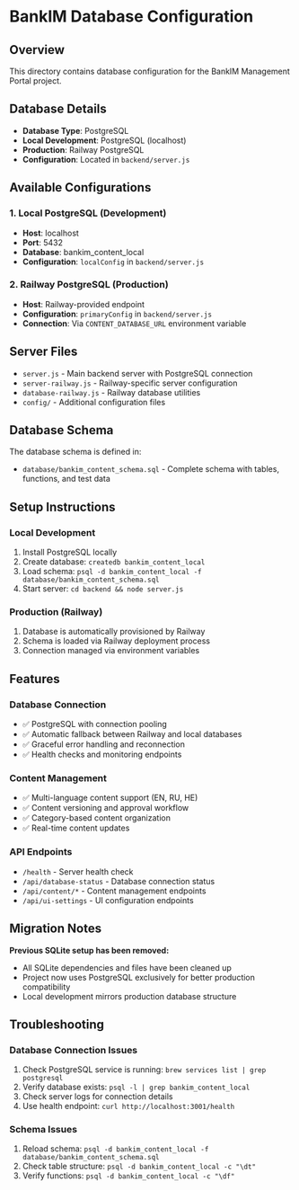 # BankIM Database Configuration

## Overview
This directory contains database configuration for the BankIM Management Portal project.

## Database Details
- **Database Type**: PostgreSQL
- **Local Development**: PostgreSQL (localhost)
- **Production**: Railway PostgreSQL
- **Configuration**: Located in `backend/server.js`

## Available Configurations

### 1. Local PostgreSQL (Development)
- **Host**: localhost
- **Port**: 5432  
- **Database**: bankim_content_local
- **Configuration**: `localConfig` in `backend/server.js`

### 2. Railway PostgreSQL (Production)
- **Host**: Railway-provided endpoint
- **Configuration**: `primaryConfig` in `backend/server.js`
- **Connection**: Via `CONTENT_DATABASE_URL` environment variable

## Server Files

- `server.js` - Main backend server with PostgreSQL connection
- `server-railway.js` - Railway-specific server configuration
- `database-railway.js` - Railway database utilities
- `config/` - Additional configuration files

## Database Schema

The database schema is defined in:
- `database/bankim_content_schema.sql` - Complete schema with tables, functions, and test data

## Setup Instructions

### Local Development
1. Install PostgreSQL locally
2. Create database: `createdb bankim_content_local`
3. Load schema: `psql -d bankim_content_local -f database/bankim_content_schema.sql`
4. Start server: `cd backend && node server.js`

### Production (Railway)
1. Database is automatically provisioned by Railway
2. Schema is loaded via Railway deployment process
3. Connection managed via environment variables

## Features

### Database Connection
- ✅ PostgreSQL with connection pooling
- ✅ Automatic fallback between Railway and local databases
- ✅ Graceful error handling and reconnection
- ✅ Health checks and monitoring endpoints

### Content Management
- ✅ Multi-language content support (EN, RU, HE)
- ✅ Content versioning and approval workflow
- ✅ Category-based content organization
- ✅ Real-time content updates

### API Endpoints
- `/health` - Server health check
- `/api/database-status` - Database connection status
- `/api/content/*` - Content management endpoints
- `/api/ui-settings` - UI configuration endpoints

## Migration Notes

**Previous SQLite setup has been removed:**
- All SQLite dependencies and files have been cleaned up
- Project now uses PostgreSQL exclusively for better production compatibility
- Local development mirrors production database structure

## Troubleshooting

### Database Connection Issues
1. Check PostgreSQL service is running: `brew services list | grep postgresql`
2. Verify database exists: `psql -l | grep bankim_content_local`
3. Check server logs for connection details
4. Use health endpoint: `curl http://localhost:3001/health`

### Schema Issues
1. Reload schema: `psql -d bankim_content_local -f database/bankim_content_schema.sql`
2. Check table structure: `psql -d bankim_content_local -c "\dt"`
3. Verify functions: `psql -d bankim_content_local -c "\df"` 